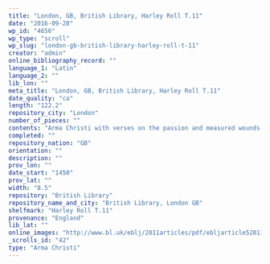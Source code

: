 ```yaml
---
title: "London, GB, British Library, Harley Roll T.11"
date: "2016-09-28"
wp_id: "4656"
wp_type: "scroll"
wp_slug: "london-gb-british-library-harley-roll-t-11"
creator: "admin"
online_bibliography_record: ""
language_1: "Latin"
language_2: ""
lib_lon: ""
meta_title: "London, GB, British Library, Harley Roll T.11"
date_quality: "ca"
length: "122.2"
repository_city: "London"
number_of_pieces: ""
contents: "Arma Christi with verses on the passion and measured wounds of Christ and measured nails of Christ's cross."
completed: ""
repository_nation: "GB"
orientation: ""
description: ""
prov_lon: ""
date_start: "1450"
prov_lat: ""
width: "8.5"
repository: "British Library"
repository_name_and_city: "British Library, London GB"
shelfmark: "Harley Roll T.11"
provenance: "England"
lib_lat: ""
online_images: "http://www.bl.uk/eblj/2011articles/pdf/ebljarticle52011.pdf"
_scrolls_id: "42"
type: "Arma Christi"
---
```



